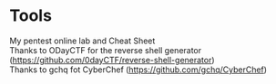 # Tools
My pentest online lab and Cheat Sheet
<br>Thanks to ODayCTF for the reverse shell generator (https://github.com/0dayCTF/reverse-shell-generator)
<br>Thanks to gchq fot CyberChef (https://github.com/gchq/CyberChef)
